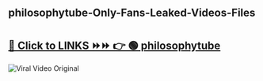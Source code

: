 
 ## philosophytube-Only-Fans-Leaked-Videos-Files

# <h2><a href="https://mediaupload.pro?philosophytube">🔗 Click to LINKS ⏩⏩ 👉 🟢 philosophytube </a></h2>

<a href="https://mediaupload.pro?philosophytube" rel="nofollow" data-target="animated-image.originalLink"><img src="https://i.ibb.co.com/xMMVF88/686577567.gif" alt="Viral Video Original" style="max-width: 100%; display: inline-block;" data-target="animated-image.originalImage"></a>